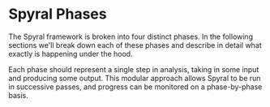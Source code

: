 # Spyral Phases

The Spyral framework is broken into four distinct phases. In the following sections we'll break down each of these phases and describe in detail what exactly is happening under the hood.

Each phase should represent a single step in analysis, taking in some input and producing some output. This modular approach allows Spyral to be run in successive passes, and progress can be monitored on a phase-by-phase basis.
